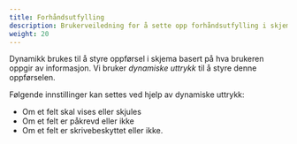 ```yaml
---
title: Forhåndsutfylling
description: Brukerveiledning for å sette opp forhåndsutfylling i skjema i Altinn Studio
weight: 20
---
```


Dynamikk brukes til å styre oppførsel i skjema basert på hva brukeren oppgir av informasjon. Vi bruker _dynamiske uttrykk_
til å styre denne oppførselen.

Følgende innstillinger kan settes ved hjelp av dynamiske uttrykk:
- Om et felt skal vises eller skjules
- Om et felt er påkrevd eller ikke
- Om et felt er skrivebeskyttet eller ikke.
